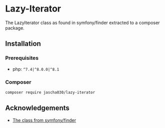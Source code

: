 # Lazy-Iterator

The LazyIterator class as found in symfony/finder extracted to a composer package.

## Installation

### Prerequisites 

* php: `^7.4|^8.0.0|^8.1`

### Composer

```sh
composer require jascha030/lazy-iterator
```

## Acknowledgements

* [The class from symfony/finder](https://github.com/symfony/finder/blob/6.1/Iterator/LazyIterator.php)
